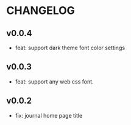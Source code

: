 # CHANGELOG

## v0.0.4

- feat: support dark theme font color settings

## v0.0.3

- feat: support any web css font.

## v0.0.2

- fix: journal home page title